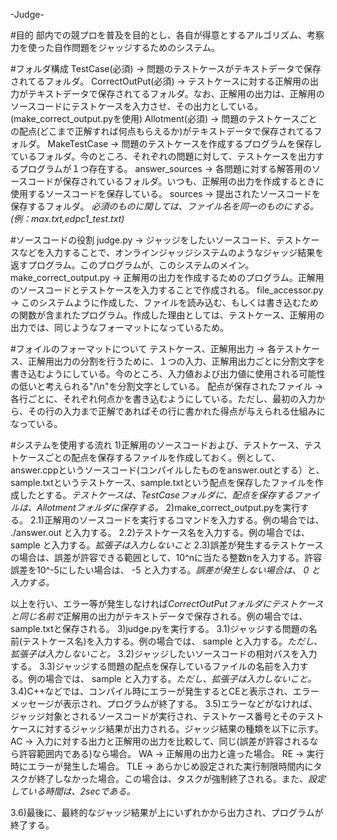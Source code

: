 -Judge-

#目的
部内での競プロを普及を目的とし、各自が得意とするアルゴリズム、考察力を使った自作問題をジャッジするためのシステム。

#フォルダ構成
TestCase(必須)
 -> 問題のテストケースがテキストデータで保存されてるフォルダ。
CorrectOutPut(必須)
 -> テストケースに対する正解用の出力がテキストデータで保存されてるフォルダ。なお、正解用の出力は、正解用のソースコードにテストケースを入力させ、その出力としている。(make_correct_output.pyを使用)
Allotment(必須)
 -> 問題のテストケースごとの配点(どこまで正解すれば何点もらえるか)がテキストデータで保存されてるフォルダ。
MakeTestCase
 -> 問題のテストケースを作成するプログラムを保存しているフォルダ。今のところ、それぞれの問題に対して、テストケースを出力するプログラムが１つ存在する。
answer_sources
 -> 各問題に対する解答用のソースコードが保存されているフォルダ。いつも、正解用の出力を作成するときに使用するソースコードを保存している。
sources
 -> 提出されたソースコードを保存するフォルダ。
*必須のものに関しては、ファイル名を同一のものにする。(例：max.txt,edpc1_test.txt)*

#ソースコードの役割
judge.py
 -> ジャッジをしたいソースコード、テストケースなどを入力することで、オンラインジャッジシステムのようなジャッジ結果を返すプログラム。このプログラムが、このシステムのメイン。
make_correct_output.py
 -> 正解用の出力を作成するためのプログラム。正解用のソースコードとテストケースを入力することで作成される。
file_accessor.py
 -> このシステムように作成した、ファイルを読み込む、もしくは書き込むための関数が含まれたプログラム。作成した理由としては、テストケース、正解用の出力では、同じようなフォーマットになっているため。

#フォイルのフォーマットについて
テストケース、正解用出力
 -> 各テストケース、正解用出力の分割を行うために、１つの入力、正解用出力ごとに分割文字を書き込むようにしている。今のところ、入力値および出力値に使用される可能性の低いと考えられる"/\n"を分割文字としている。
配点が保存されたファイル
 -> 各行ごとに、それぞれ何点かを書き込むようにしている。ただし、最初の入力から、その行の入力まで正解であればその行に書かれた得点が与えられる仕組みになっている。

#システムを使用する流れ
1)正解用のソースコードおよび、テストケース、テストケースごとの配点を保存するファイルを作成しておく。例として、answer.cppというソースコード(コンパイルしたものをanswer.outとする）と、sample.txtというテストケース、sample.txtという配点を保存したファイルを作成したとする。*テストケースは、TestCaseフォルダに、配点を保存するファイルは、Allotmentフォルダに保存する。*
2)make_correct_output.pyを実行する。
 2.1)正解用のソースコードを実行するコマンドを入力する。例の場合では、 ./answer.out と入力する。
 2.2)テストケース名を入力する。例の場合では、sample と入力する。*拡張子は入力しないこと*
 2.3)誤差が発生するテストケースの場合は、誤差が許容できる範囲として、10^nに当たる整数nを入力する。許容誤差を10^-5にしたい場合は、 -5 と入力する。*誤差が発生しない場合は、 0 と入力する。*

以上を行い、エラー等が発生しなければ*CorrectOutPutフォルダにテストケースと同じ名前で*正解用の出力がテキストデータで保存される。例の場合では、sample.txtと保存される。
3)judge.pyを実行する。
 3.1)ジャッジする問題の名前(テストケース名)を入力する。例の場合では、 sample と入力する。*ただし、拡張子は入力しないこと。*
 3.2)ジャッジしたいソースコードの相対パスを入力する。
 3.3)ジャッジする問題の配点を保存しているファイルの名前を入力する。例の場合では、 sample と入力する。*ただし、拡張子は入力しないこと。*
 3.4)C++などでは、コンパイル時にエラーが発生するとCEと表示され、エラーメッセージが表示され、プログラムが終了する。
 3.5)エラーなどがなければ、ジャッジ対象とされるソースコードが実行され、テストケース番号とそのテストケースに対するジャッジ結果が出力される。ジャッジ結果の種類を以下に示す。
 AC
  -> 入力に対する出力と正解用の出力を比較して、同じ(誤差が許容されるなら許容範囲内である)なら場合。
 WA
  -> 正解用の出力と違った場合。
 RE
  -> 実行時にエラーが発生した場合。
 TLE
  -> あらかじめ設定された実行制限時間内にタスクが終了しなかった場合。この場合は、タスクが強制終了される。また、*設定している時間は、2secである。*
 
 3.6)最後に、最終的なジャッジ結果が上にいずれかから出力され、プログラムが終了する。

